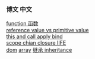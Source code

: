 ### 博文 中文
[function 函数](https://github.com/shannonZHONG/theNotebookOfJavascriptBasic/blob/master/%E7%9F%A5%E8%AF%86%E7%82%B9%20%20function.md )<br>
[reference value vs primitive value ](https://github.com/shannonZHONG/theNotebookOfJavascriptBasic/blob/master/%E7%9F%A5%E8%AF%86%E7%82%B9%20reference%20value%20vs%20primitive%20value%20.md )<br>
[this and  call apply bind](https://github.com/shannonZHONG/theNotebookOfJavascriptBasic/blob/master/%E7%9F%A5%E8%AF%86%E7%82%B9%20this%E4%BB%A5%E5%8F%8Acall%2Capply%2Cbind.html)<br>
[scope chian closure IIFE](https://github.com/shannonZHONG/theNotebookOfJavascriptBasic/blob/master/%E7%9F%A5%E8%AF%86%E7%82%B9%EF%BC%9Ascope%20chian%20closure%20%20IIFE%20.md)<br>
[dom](https://github.com/shannonZHONG/theNotebookOfJavascriptBasic/blob/master/7.0%20Dom.md)
[array](https://github.com/shannonZHONG/TheNoteBookOfJavaScriptIntermediate/blob/master/%E7%9F%A5%E8%AF%86%E7%82%B9%20%E6%95%B0%E7%BB%84.js )
[继承 inheritance ](https://github.com/shannonZHONG/TheNoteBookOfJavaScriptIntermediate/blob/master/%E7%9F%A5%E8%AF%86%E7%82%B9%20%E7%BB%A7%E6%89%BF.js)
